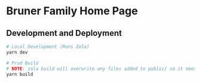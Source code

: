 # Bruner Family Home Page

## Development and Deployment
```bash
# Local Development (Runs Zola)
yarn dev

# Prod Build
# NOTE: zola build will overwrite any files added to public/ so it need to be run first
yarn build
```
